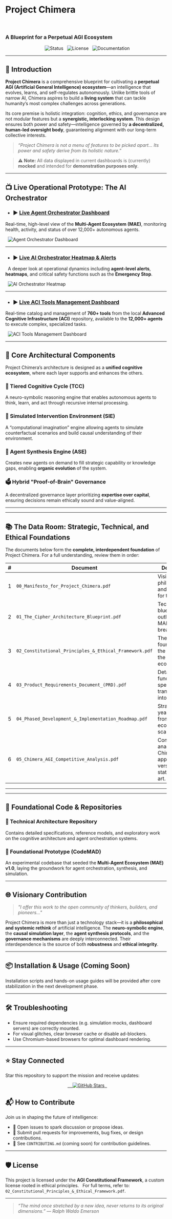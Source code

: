 

<p align="center">
  <h1>Project Chimera</h1>
<p align="center">
                  <h3>A Blueprint for a Perpetual AGI Ecosystem</h3>

<p align="center">
  <img src="https://img.shields.io/badge/Status-Conceptual%20%26%20Prototyping-blue" alt="Status">
  <img src="https://img.shields.io/badge/License-AGI%20Constitutional-lightgrey" alt="License">
  <img src="https://img.shields.io/badge/Documentation-Read%20the%20Docs-34a1bf" alt="Documentation">
</p>




---

## 🧠 Introduction

**Project Chimera** is a comprehensive blueprint for cultivating a **perpetual AGI (Artificial General Intelligence) ecosystem**—an intelligence that evolves, learns, and self-regulates autonomously. Unlike brittle tools of narrow AI, Chimera aspires to build a **living system** that can tackle humanity’s most complex challenges across generations.

Its core premise is holistic integration: cognition, ethics, and governance are not modular features but a **synergistic, interlocking system**. This design ensures both power and safety—intelligence governed by **a decentralized, human-led oversight body**, guaranteeing alignment with our long-term collective interests.


> _“Project Chimera is not a menu of features to be picked apart... Its power and safety derive from its holistic nature.”_


















> ⚠️ **Note:** All data displayed in current dashboards is (currently) **mocked** and intended for **demonstration purposes only**.



---


## 📺 Live Operational Prototype: The AI Orchestrator


- ### ► [Live Agent Orchestrator Dashboard](https://agentorchestrator-dashboard-zpw2m51.public.builtwithrocket.new)



Real-time, high-level view of the **Multi-Agent Ecosystem (MAE)**, monitoring health, activity, and status of over 12,000+ autonomous agents.




  ![Agent Orchestrator Dashboard](./1.png)

---





- ### ► [Live AI Orchestrator Heatmap & Alerts](https://ai-agent-orchestrator-dashboard-131tb56.public.builtwithrocket.new/)





  A deeper look at operational dynamics including **agent-level alerts**, **heatmaps**, and critical safety functions such as the **Emergency Stop**.






  ![AI Orchestrator Heatmap](./2.png)

---





- ### ► [Live ACI Tools Management Dashboard](https://aci-tools-management-dashboard-zpw2m52.public.builtwithrocket.new)






Real-time catalog and management of **760+ tools** from the local **Advanced Cognitive Infrastructure (ACI)** repository, available to the **12,000+ agents** to execute complex, specialized tasks.






  ![ACI Tools Management Dashboard](./3.png)




---

## 🧬 Core Architectural Components

Project Chimera’s architecture is designed as a **unified cognitive ecosystem**, where each layer supports and enhances the others.

### 🧩 Tiered Cognitive Cycle (TCC)

A neuro-symbolic reasoning engine that enables autonomous agents to think, learn, and act through recursive internal processing.

### 🧠 Simulated Intervention Environment (SIE)

A “computational imagination” engine allowing agents to simulate counterfactual scenarios and build causal understanding of their environment.

### 🧬 Agent Synthesis Engine (ASE)

Creates new agents on demand to fill strategic capability or knowledge gaps, enabling **organic evolution** of the system.

### 🗳 Hybrid "Proof-of-Brain" Governance

A decentralized governance layer prioritizing **expertise over capital**, ensuring decisions remain ethically sound and value-aligned.

---
---


## 📚 The Data Room: Strategic, Technical, and Ethical Foundations

The documents below form the **complete, interdependent foundation** of Project Chimera. For a full understanding, review them in order:


| # | Document | Description |
|--:|----------|-------------|
| 1 | `00_Manifesto_for_Project_Chimera.pdf` | Vision, philosophy, and context for the project. |
| 2 | `01_The_Cipher_Architecture_Blueprint.pdf` | Technical blueprint outlining TCC, MAE, and core breakthroughs. |
| 3 | `02_Constitutional_Principles_&_Ethical_Framework.pdf` | The ethical foundation—the “soul” of the AGI ecosystem. |
| 4 | `03_Product_Requirements_Document_(PRD).pdf` | Detailed functional specs that translate vision into systems. |
| 5 | `04_Phased_Development_&_Implementation_Roadmap.pdf` | Strategic 15-year rollout from R&D to ecosystem-scale AGI. |
| 6 | `05_Chimera_AGI_Competitive_Analysis.pdf` | Comparative analysis of Chimera’s approach versus the state of the art. |

---
---


## 🧱 Foundational Code & Repositories

### 🔧 Technical Architecture Repository  
Contains detailed specifications, reference models, and exploratory work on the cognitive architecture and agent orchestration systems.


### 🧪 Foundational Prototype (CodeMAD)  
An experimental codebase that seeded the **Multi-Agent Ecosystem (MAE) v1.0**, laying the groundwork for agent orchestration, synthesis, and simulation.

---

## 🌐 Visionary Contribution

> _"I offer this work to the open community of thinkers, builders, and pioneers..."_

Project Chimera is more than just a technology stack—it is a **philosophical and systemic rethink** of artificial intelligence. The **neuro-symbolic engine**, the **causal simulation layer**, the **agent synthesis protocols**, and the **governance mechanisms** are deeply interconnected. Their interdependence is the source of both **robustness** and **ethical integrity**.

---

## 📦 Installation & Usage (Coming Soon)

Installation scripts and hands-on usage guides will be provided after core stabilization in the next development phase.

---

## 🛠 Troubleshooting

- Ensure required dependencies (e.g. simulation mocks, dashboard servers) are correctly mounted.
- For visual glitches, clear browser cache or disable ad-blockers.
- Use Chromium-based browsers for optimal dashboard rendering.

---

## ⭐ Stay Connected

Star this repository to support the mission and receive updates:

<p align="center">
  <a href="https://github.com/Alex-Cipher-AI/cognitive-architecture-concept/stargazers">
    <img src="https://img.shields.io/github/stars/Alex-Cipher-AI/cognitive-architecture-concept?style=social" alt="GitHub Stars">
  </a>
</p>


## 📬 How to Contribute

Join us in shaping the future of intelligence:

- 💬 Open issues to spark discussion or propose ideas.
- 🔧 Submit pull requests for improvements, bug fixes, or design contributions.
- 📄 See `CONTRIBUTING.md` (coming soon) for contribution guidelines.

---

## 🛡 License

This project is licensed under the **AGI Constitutional Framework**, a custom license rooted in ethical principles.  
For full terms, refer to: `02_Constitutional_Principles_&_Ethical_Framework.pdf`.

---



> _“The mind once stretched by a new idea, never returns to its original dimensions.” — Ralph Waldo Emerson_
